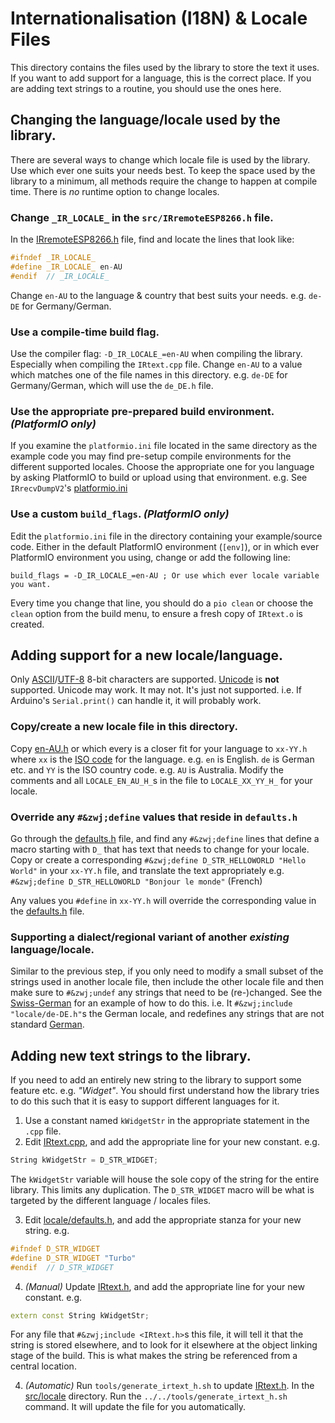 # Internationalisation (I18N) & Locale Files

This directory contains the files used by the library to store the text it uses. If you want to add support for a language, this is the
correct place. If you are adding text strings to a routine, you should use the ones here.

## Changing the language/locale used by the library.
There are several ways to change which locale file is used by the library. Use which ever one suits your needs best.
To keep the space used by the library to a minimum, all methods require the change to happen at compile time.
There is _no_ runtime option to change locales.

### Change `_IR_LOCALE_` in the `src/IRremoteESP8266.h` file.
In the [IRremoteESP8266.h](../IRremoteESP8266.h#L57-L59) file, find and locate the lines that look like:
```c++
#ifndef _IR_LOCALE_
#define _IR_LOCALE_ en-AU
#endif  // _IR_LOCALE_
```

Change `en-AU` to the language & country that best suits your needs. e.g. `de-DE` for Germany/German.

### Use a compile-time build flag.
Use the compiler flag: `-D_IR_LOCALE_=en-AU` when compiling the library. Especially when compiling the `IRtext.cpp` file.
Change `en-AU` to a value which matches one of the file names in this directory. e.g. `de-DE` for Germany/German, which will use
the `de_DE.h` file.

### Use the appropriate pre-prepared build environment. _(PlatformIO only)_
If you examine the `platformio.ini` file located in the same directory as the example code you may find pre-setup compile environments
for the different supported locales.
Choose the appropriate one for you language by asking PlatformIO to build or upload using that environment.
e.g. See `IRrecvDumpV2`'s [platformio.ini](../../examples/IRrecvDumpV2/platformio.ini)

### Use a custom `build_flags`. _(PlatformIO only)_
Edit the `platformio.ini` file in the directory containing your example/source code.
Either in the default PlatformIO environment (`[env]`), or in which ever PlatformIO environment you using,
change or add the following line:
```
build_flags = -D_IR_LOCALE_=en-AU ; Or use which ever locale variable you want.
```

Every time you change that line, you should do a `pio clean` or choose the `clean` option from the build menu, to ensure a fresh copy
of `IRtext.o` is created.

## Adding support for a new locale/language.

Only [ASCII](https://en.wikipedia.org/wiki/ASCII#8-bit_codes)/[UTF-8](https://en.wikipedia.org/wiki/UTF-8) 8-bit characters are supported.
[Unicode](https://en.wikipedia.org/wiki/Unicode) is **not** supported. Unicode may work. It may not. It's just not supported.
i.e. If Arduino's `Serial.print()` can handle it, it will probably work.

### Copy/create a new locale file in this directory.
Copy [en-AU.h](en-AU.h) or which every is a closer fit for your language to `xx-YY.h` where `xx` is the [ISO code](https://en.wikipedia.org/wiki/List_of_ISO_3166_country_codes) for the language.
e.g. `en` is English. `de` is German etc. and `YY` is the ISO country code. e.g. `AU` is Australia.
Modify the comments and all `LOCALE_EN_AU_H_`s in the file to `LOCALE_XX_YY_H_` for your locale.


### Override any `#&zwj;define` values that reside in `defaults.h`
Go through the [defaults.h](https://github.com/crankyoldgit/IRremoteESP8266/blob/master/src/locale/defaults.h) file, and find any `#&zwj;define` lines that define a macro starting with `D_` that has text
that needs to change for your locale.
Copy or create a corresponding `#&zwj;define D_STR_HELLOWORLD "Hello World"` in your `xx-YY.h` file, and translate the text appropriately
e.g. `#&zwj;define D_STR_HELLOWORLD "Bonjour le monde"` (French)

Any values you `#define` in `xx-YY.h` will override the corresponding value in the [defaults.h](https://github.com/crankyoldgit/IRremoteESP8266/blob/master/src/locale/defaults.h) file.

### Supporting a dialect/regional variant of another _existing_ language/locale.
Similar to the previous step, if you only need to modify a small subset of the strings used in another locale file, then include the
other locale file and then make sure to `#&zwj;undef` any strings that need to be (re-)changed.
See the [Swiss-German](https://github.com/crankyoldgit/IRremoteESP8266/blob/master/src/locale/de-CH.h) for an example of how to do this. i.e. It `#&zwj;include "locale/de-DE.h"`s the German locale, and
redefines any strings that are not standard [German](https://github.com/crankyoldgit/IRremoteESP8266/blob/master/src/locale/de-DE.h).

## Adding new text strings to the library.
If you need to add an entirely new string to the library to support some feature etc. e.g. _"Widget"_.
You should first understand how the library tries to do this such that it is easy to support different languages for it.

1. Use a constant named `kWidgetStr` in the appropriate statement in the `.cpp` file.
2. Edit [IRtext.cpp](IRtext.cpp), and add the appropriate line for your new constant. e.g.
```c++
String kWidgetStr = D_STR_WIDGET;
```
The `kWidgetStr` variable will house the sole copy of the string for the entire library. This limits any duplication.
The `D_STR_WIDGET` macro will be what is targeted by the different language / locales files.

3. Edit [locale/defaults.h](https://github.com/crankyoldgit/IRremoteESP8266/blob/master/src/locale/defaults.h), and add the appropriate stanza for your new string. e.g.
```c++
#ifndef D_STR_WIDGET
#define D_STR_WIDGET "Turbo"
#endif  // D_STR_WIDGET
```


4. _(Manual)_ Update [IRtext.h](https://github.com/crankyoldgit/IRremoteESP8266/blob/master/src/IRtext.h), and add the appropriate line for your new constant. e.g.
```c++
extern const String kWidgetStr;
```
For any file that `#&zwj;include <IRtext.h>`s this file, it will tell it that the string is stored elsewhere,
and to look for it elsewhere at the object linking stage of the build. This is what makes the string be referenced from a central location.

4. _(Automatic)_ Run `tools/generate_irtext_h.sh` to update [IRtext.h](https://github.com/crankyoldgit/IRremoteESP8266/blob/master/src/IRtext.h).
In the [src/locale](https://github.com/crankyoldgit/IRremoteESP8266/blob/master/src/locale/) directory. Run the `../../tools/generate_irtext_h.sh` command. It will update the file for you automatically.

